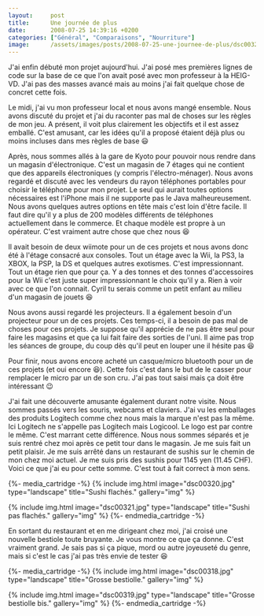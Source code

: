```yaml
---
layout:     post
title:      Une journée de plus
date:       2008-07-25 14:39:16 +0200
categories: ["Général", "Comparaisons", "Nourriture"]
image:      /assets/images/posts/2008-07-25-une-journee-de-plus/dsc00321.jpg
---
```


J'ai enfin débuté mon projet aujourd'hui. J'ai posé mes premières lignes de code sur la base de ce que l'on avait
posé avec mon professeur à la HEIG-VD. J'ai pas des masses avancé mais au moins j'ai fait quelque chose de concret
cette fois.

<!--more-->

Le midi, j'ai vu mon professeur local et nous avons mangé ensemble. Nous avons discuté du projet et j'ai du
raconter pas mal de choses sur les règles de mon jeu. A présent, il voit plus clairement les objectifs et il est
assez emballé. C'est amusant, car les idées qu'il a proposé étaient déjà plus ou moins incluses dans mes règles de
base :smiley:

Après, nous sommes allés à la gare de Kyoto pour pouvoir nous rendre dans un magasin d'électronique. C'est un
magasin de 7 étages qui ne contient que des appareils électroniques (y compris l'électro-ménager). Nous avons
regardé et discuté avec les vendeurs du rayon téléphones portables pour choisir le téléphone pour mon projet. Le
seul qui aurait toutes options nécessaires est l'iPhone mais il ne supporte pas le Java malheureusement. Nous avons
quelques autres options en tête mais c'est loin d'être facile. Il faut dire qu'il y a plus de 200 modèles
différents de téléphones actuellement dans le commerce. Et chaque modèle est propre à un opérateur. C'est vraiment
autre chose que chez nous :laughing:

Il avait besoin de deux wiimote pour un de ces projets et nous avons donc été à l'étage consacré aux consoles. Tout
un étage avec la Wii, la PS3, la XBOX, la PSP, la DS et quelques autres exotismes. C'est impressionnant. Tout un
étage rien que pour ça. Y a des tonnes et des tonnes d'accessoires pour la Wii c'est juste super impressionnant le
choix qu'il y a. Rien à voir avec ce que l'on connait. Cyril tu serais comme un petit enfant au milieu d'un magasin
de jouets :laughing:

Nous avons aussi regardé les projecteurs. Il a également besoin d'un projecteur pour un de ces projets. Ces
temps-ci, il a besoin de pas mal de choses pour ces projets. Je suppose qu'il apprécie de ne pas être seul pour
faire les magasins et que ça lui fait faire des sorties de l'uni. Il aime pas trop les séances de groupe, du coup
dès qu'il peut en louper une il hésite pas :laughing:

Pour finir, nous avons encore acheté un casque/micro bluetooth pour un de ces projets (et oui encore :laughing:). Cette
fois c'est dans le but de le casser pour remplacer le micro par un de son cru. J'ai pas tout saisi mais ça doit
être intéressant :wink:

J'ai fait une découverte amusante également durant notre visite. Nous sommes passés vers les souris, webcams et
claviers. J'ai vu les emballages des produits Logitech comme chez nous mais la marque n'est pas la même. Ici
Logitech ne s'appelle pas Logitech mais Logicool. Le logo est par contre le même. C'est marrant cette différence.
Nous nous sommes séparés et je suis rentré chez moi après ce petit tour dans le magasin. Je me suis fait un petit
plaisir. Je me suis arrêté dans un restaurant de sushis sur le chemin de mon chez moi actuel. Je me suis pris des
sushis pour 1145 yen (11.45 CHF). Voici ce que j'ai eu pour cette somme. C'est tout à fait correct à mon sens.

{%- media_cartridge -%}
{% include img.html
    image="dsc00320.jpg"
    type="landscape"
    title="Sushi flachés."
    gallery="img"
%}

{% include img.html
    image="dsc00321.jpg"
    type="landscape"
    title="Sushi pas flachés."
    gallery="img"
%}
{%- endmedia_cartridge -%}

En sortant du restaurant et en me dirigeant chez moi, j'ai croisé une nouvelle bestiole toute bruyante. Je vous
montre ce que ça donne. C'est vraiment grand. Je sais pas si ça pique, mord ou autre joyeuseté du genre, mais si
c'est le cas j'ai pas très envie de tester :laughing:

{%- media_cartridge -%}
{% include img.html
    image="dsc00318.jpg"
    type="landscape"
    title="Grosse bestiolle."
    gallery="img"
%}

{% include img.html
    image="dsc00319.jpg"
    type="landscape"
    title="Grosse bestiolle bis."
    gallery="img"
%}
{%- endmedia_cartridge -%}
